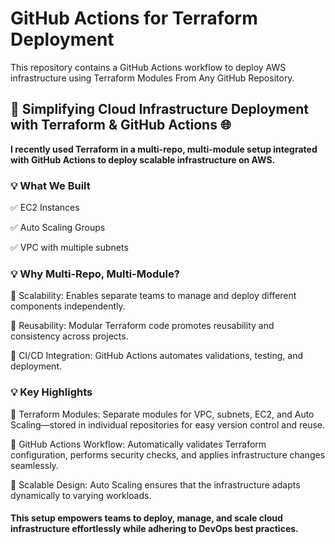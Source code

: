 # GitHub Actions for Terraform Deployment  
This repository contains a GitHub Actions workflow to deploy AWS infrastructure using Terraform Modules From Any GitHub Repository.


## 🚀 Simplifying Cloud Infrastructure Deployment with Terraform & GitHub Actions 🌐

**I recently used Terraform in a multi-repo, multi-module setup integrated with GitHub Actions to deploy scalable infrastructure on AWS.** 

### 💡 What We Built

   ✅ EC2 Instances

   ✅ Auto Scaling Groups

   ✅ VPC with multiple subnets

### 💡 Why Multi-Repo, Multi-Module?

   🔸 Scalability: Enables separate teams to manage and deploy different components independently.

   🔸 Reusability: Modular Terraform code promotes reusability and consistency across projects.

   🔸 CI/CD Integration: GitHub Actions automates validations, testing, and deployment.

### 💡 Key Highlights

   🔹 Terraform Modules: Separate modules for VPC, subnets, EC2, and Auto Scaling—stored in individual repositories for easy version control and reuse.

   🔹 GitHub Actions Workflow: Automatically validates Terraform configuration, performs security checks, and applies infrastructure changes seamlessly.

   🔹 Scalable Design: Auto Scaling ensures that the infrastructure adapts dynamically to varying workloads.

#### This setup empowers teams to deploy, manage, and scale cloud infrastructure effortlessly while adhering to DevOps best practices.
